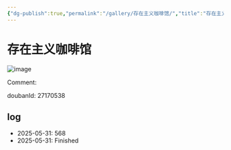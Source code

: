 ```yaml
---
{"dg-publish":true,"permalink":"/gallery/存在主义咖啡馆/","title":"存在主义咖啡馆","created":"2025-06-02T12:37:17.180+08:00"}
---
```



# 存在主义咖啡馆

![image](https://hiraeth-picbed.oss-cn-beijing.aliyuncs.com/20250531155416.webp)

Comment: 



doubanId: 27170538

## log

- 2025-05-31: 568
- 2025-05-31: Finished
